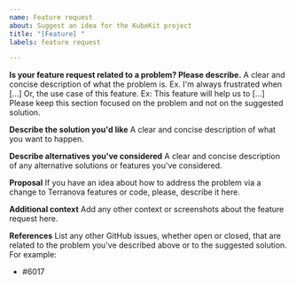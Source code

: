 ```yaml
---
name: Feature request
about: Suggest an idea for the KubeKit project
title: "[Feature] "
labels: feature request

---
```


**Is your feature request related to a problem? Please describe.**
A clear and concise description of what the problem is. Ex. I'm always frustrated when [...]
Or, the use case of this feature. Ex: This feature will help us to [...]
Please keep this section focused on the problem and not on the suggested solution.

**Describe the solution you'd like**
A clear and concise description of what you want to happen.

**Describe alternatives you've considered**
A clear and concise description of any alternative solutions or features you've considered.

**Proposal**
If you have an idea about how to address the problem via a change to Terranova features or code, please, describe it here.

**Additional context**
Add any other context or screenshots about the feature request here.

**References**
List any other GitHub issues, whether open or closed, that are related to the problem you've described above or to the suggested solution. For example:

* #6017
